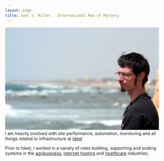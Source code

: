 ```yaml
---
layout: page
title: Joel S. Miller - International Man of Mystery
---
```


![Gazing at the Mediterranean from Acre, Israel](/assets/images/jsm_acre.jpg) 
I am heavily involved with site performance, automation, monitoring and all things related to infrastructure at [Ideel](http://www.ideel.com)

Prior to Ideel, I worked in a variety of roles building, supporting and scaling systems in the [agribusiness](http://www.bunge.com/), [internet hosting](http://www.contegix.com/) and [healthcare](http://www.cerner.com/) industries.

